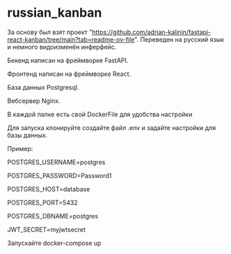 # russian_kanban

За основу был взят проект "https://github.com/adrian-kalinin/fastapi-react-kanban/tree/main?tab=readme-ov-file". Переведен на русский язык и немного видоизменён инферфейс.

Бекенд написан на фреймворке FastAPI.

Фронтенд написан на фреймворке React.

База данных Postgresql.

Вебсервер Nginx.

В каждой папке есть свой DockerFile для удобства настройки

Для запуска клонируйте создайте файл .env и задайте настройки для базы данных.

Пример:

POSTGRES_USERNAME=postgres

POSTGRES_PASSWORD=Password1

POSTGRES_HOST=database

POSTGRES_PORT=5432

POSTGRES_DBNAME=postgres

JWT_SECRET=myjwtsecret

Запускайте docker-compose up